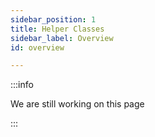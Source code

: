 ```yaml
---
sidebar_position: 1
title: Helper Classes
sidebar_label: Overview
id: overview

---
```


:::info

We are still working on this page

:::